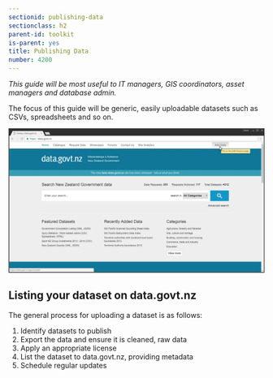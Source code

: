 ```yaml
---
sectionid: publishing-data
sectionclass: h2
parent-id: toolkit
is-parent: yes
title: Publishing Data
number: 4200
---
```


_This guide will be most useful to IT managers, GIS coordinators, asset managers and database admin._

The focus of this guide will be generic, easily uploadable datasets such as CSVs, spreadsheets and so on.

![Data.govt.nz homepage](uploads/publishing-data/01-homepage.jpg)

## Listing your dataset on data.govt.nz

The general process for uploading a dataset is as follows:

1. Identify datasets to publish
2. Export the data and ensure it is cleaned, raw data
3. Apply an appropriate license
4. List the dataset to data.govt.nz, providing metadata
5. Schedule regular updates
